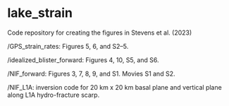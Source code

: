 # lake_strain
Code repository for creating the figures in Stevens et al. (2023)

/GPS_strain_rates: Figures 5, 6, and S2–5.

/idealized_blister_forward: Figures 4, 10, S5, and S6.

/NIF_forward: Figures 3, 7, 8, 9, and S1. Movies S1 and S2.

/NIF_L1A: inversion code for 20 km x 20 km basal plane and vertical plane along L1A hydro-fracture scarp.
